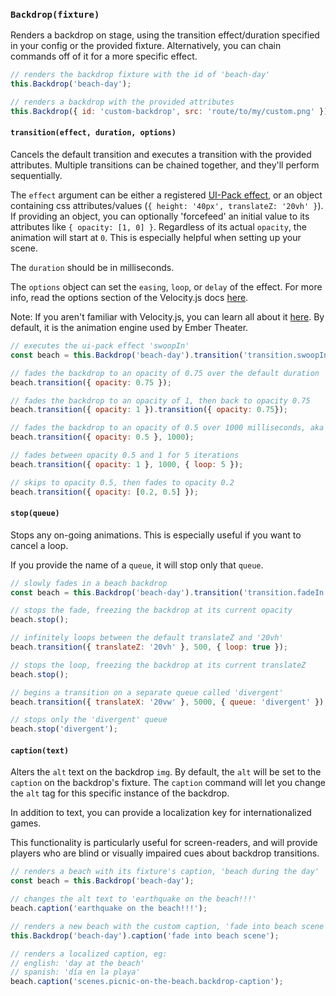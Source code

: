 ### `Backdrop(fixture)`

Renders a backdrop on stage, using the transition effect/duration specified in your config or the provided fixture. Alternatively, you can chain commands off of it for a more specific effect.

```js
// renders the backdrop fixture with the id of 'beach-day'
this.Backdrop('beach-day');

// renders a backdrop with the provided attributes
this.Backdrop({ id: 'custom-backdrop', src: 'route/to/my/custom.png' });
```

#### `transition(effect, duration, options)`

Cancels the default transition and executes a transition with the provided attributes. Multiple transitions can be chained together, and they'll perform sequentially.

The `effect` argument can be either a registered [UI-Pack effect](http://julian.com/research/velocity/#uiPack), or an object containing css attributes/values (`{ height: '40px', translateZ: '20vh' }`). If providing an object, you can optionally 'forcefeed' an initial value to its attributes like `{ opacity: [1, 0] }`. Regardless of its actual `opacity`, the animation will start at `0`. This is especially helpful when setting up your scene.

The `duration` should be in milliseconds.

The `options` object can set the `easing`, `loop`, or `delay` of the effect. For more info, read the options section of the Velocity.js docs [here](http://julian.com/research/velocity/#easing).

Note: If you aren't familiar with Velocity.js, you can learn all about it [here](http://julian.com/research/velocity). By default, it is the animation engine used by Ember Theater.

```js
// executes the ui-pack effect 'swoopIn'
const beach = this.Backdrop('beach-day').transition('transition.swoopIn');

// fades the backdrop to an opacity of 0.75 over the default duration
beach.transition({ opacity: 0.75 });

// fades the backdrop to an opacity of 1, then back to opacity 0.75
beach.transition({ opacity: 1 }).transition({ opacity: 0.75});

// fades the backdrop to an opacity of 0.5 over 1000 milliseconds, aka 1 second
beach.transition({ opacity: 0.5 }, 1000);

// fades between opacity 0.5 and 1 for 5 iterations
beach.transition({ opacity: 1 }, 1000, { loop: 5 });

// skips to opacity 0.5, then fades to opacity 0.2
beach.transition({ opacity: [0.2, 0.5] });
```

#### `stop(queue)`

Stops any on-going animations. This is especially useful if you want to cancel a loop.

If you provide the name of a `queue`, it will stop only that `queue`.

```js
// slowly fades in a beach backdrop
const beach = this.Backdrop('beach-day').transition('transition.fadeIn', 99999999999);

// stops the fade, freezing the backdrop at its current opacity
beach.stop();

// infinitely loops between the default translateZ and '20vh'
beach.transition({ translateZ: '20vh' }, 500, { loop: true });

// stops the loop, freezing the backdrop at its current translateZ
beach.stop();

// begins a transition on a separate queue called 'divergent'
beach.transition({ translateX: '20vw' }, 5000, { queue: 'divergent' });

// stops only the 'divergent' queue
beach.stop('divergent');
```

#### `caption(text)`

Alters the `alt` text on the backdrop `img`. By default, the `alt` will be set to the `caption` on the backdrop's fixture. The `caption` command will let you change the `alt` tag for this specific instance of the backdrop.

In addition to text, you can provide a localization key for internationalized games.

This functionality is particularly useful for screen-readers, and will provide players who are blind or visually impaired cues about backdrop transitions.

```js
// renders a beach with its fixture's caption, 'beach during the day'
const beach = this.Backdrop('beach-day');

// changes the alt text to 'earthquake on the beach!!!'
beach.caption('earthquake on the beach!!!');

// renders a new beach with the custom caption, 'fade into beach scene'
this.Backdrop('beach-day').caption('fade into beach scene');

// renders a localized caption, eg:
// english: 'day at the beach'
// spanish: 'día en la playa'
beach.caption('scenes.picnic-on-the-beach.backdrop-caption');
```
